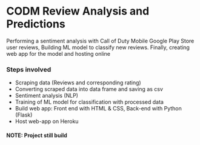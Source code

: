 # CODM Review Analysis and Predictions
Performing a sentiment analysis with Call of Duty Mobile Google Play Store user reviews,
Building ML model to classify new reviews.
Finally, creating web app for the model and hosting online

### Steps involved
- Scraping data (Reviews and corresponding rating)
- Converting scraped data into data frame and saving as csv
- Sentiment analysis (NLP)
- Training of ML model for classification with processed data
- Build web app: Front end with HTML & CSS, Back-end with Python (Flask)
- Host web-app on Heroku
 #### NOTE: Project still build
